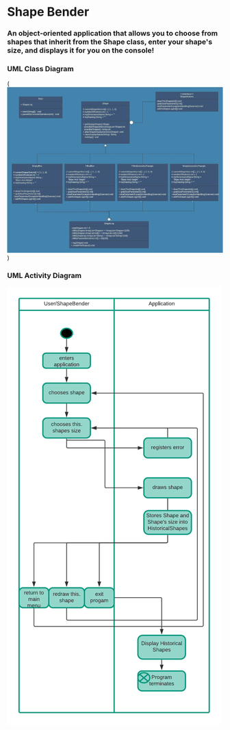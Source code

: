 # Shape Bender

<h3> An object-oriented application that allows you to choose from shapes that inherit from the Shape class, 
enter your shape's size, and displays it for you on the console! </h3>


<h3> UML Class Diagram</h3>

(![This application's UML Class Diagram](https://github.com/juanca-jimi/ShapeGenerator/blob/master/Shape%20Generator%20Class%20Diagram.jpeg ))

<h3> UML Activity Diagram</h3>

![This application's UML Activity Diagram](https://github.com/juanca-jimi/ShapeGenerator/blob/master/Shape%20Generator%20Activity%20Diagram.png "")
